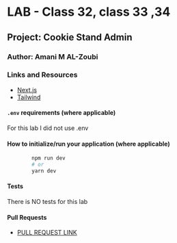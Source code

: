 # LAB - Class 32, class 33 ,34 

## Project: Cookie Stand Admin

### Author: Amani M AL-Zoubi

### Links and Resources
-  [Next.js](https://nextjs.org/)
- [Tailwind](https://beta.nextjs.org/docs/styling/tailwind-css)


#### `.env` requirements (where applicable)
For this lab I did not use .env 

#### How to initialize/run your application (where applicable)
```bash
        npm run dev
        # or
        yarn dev
```
#### Tests
There is NO tests for this lab 

#### Pull Requests
- [PULL REQUEST LINK](https://github.com/amani51/cookie-stand-admin/pull/3)


